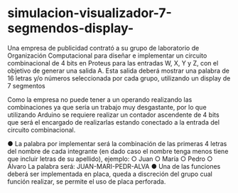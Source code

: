 # simulacion-visualizador-7-segmendos-display-
Una empresa de publicidad contrató a su grupo de laboratorio de Organización
Computacional para diseñar e implementar un circuito combinacional de 4 bits en
Proteus para las entradas W, X, Y y Z, con el objetivo de generar una salida A. Esta
salida deberá mostrar una palabra de 16 letras y/o números seleccionada por cada
grupo, utilizando un display de 7 segmentos

Como la empresa no puede tener a un operando realizando las combinaciones ya que
sería un trabajo muy desgastante, por lo que utilizando Arduino se requiere realizar
un contador ascendente de 4 bits que será el encargado de realizarlas estando
conectado a la entrada del circuito combinacional.

● La palabra por implementar será la combinación de las primeras 4 letras del
nombre de cada integrante (en dado caso el nombre tenga menos tiene que
incluir letras de su apellido), ejemplo:
○ Juan
○ María
○ Pedro
○ Álvaro
La palabra será: JUAN-MARI-PEDR-ALVA
● Una de las funciones deberá ser implementada en placa, queda a discreción
del grupo cual función realizar, se permite el uso de placa perforada.
